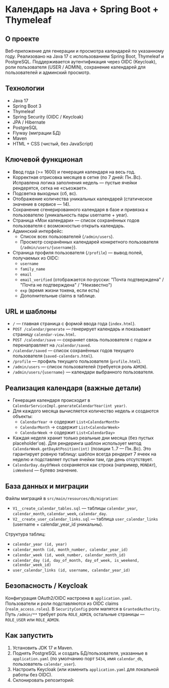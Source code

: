 # Календарь на Java \+ Spring Boot \+ Thymeleaf

## О проекте
Веб‑приложение для генерации и просмотра календарей по указанному году. Реализовано на Java 17 с использованием Spring Boot, Thymeleaf и PostgreSQL. Поддерживается аутентификация через OIDC (Keycloak), роли пользователя (USER / ADMIN), сохранение календарей для пользователей и админский просмотр.

## Технологии
- Java 17
- Spring Boot 3
- Thymeleaf
- Spring Security (OIDC / Keycloak)
- JPA / Hibernate
- PostgreSQL
- Flyway (миграции БД)
- Maven
- HTML + CSS (чистый, без JavaScript)

## Ключевой функционал
- Ввод года (>= 1600) и генерация календаря на весь год.
- Корректная отрисовка месяцев в сетке (по 7 дней: Пн..Вс). Исправлена логика заполнения недель — пустые ячейки рендерятся, сетка не «съезжает».
- Подсветка выходных (сб, вс).
- Отображение количества уникальных календарей (статическое значение в сервисе — 14).
- Сохранение сгенерированного календаря в базе и привязка к пользователю (уникальность пары username + year).
- Страница «Мои календари» — список сохранённых годов пользователя с возможностью открыть календарь.
- Админский интерфейс:
   - Список всех пользователей (`/admin/users`).
   - Просмотр сохранённых календарей конкретного пользователя (`/admin/users/{username}`).
- Страница профиля пользователя (`/profile`) — вывод полей, получаемых из OIDC:
   - `username`
   - `family_name`
   - `email`
   - `email_verified` (отображается по‑русски: "Почта подтверждена" / "Почта не подтверждена" / "Неизвестно")
   - `exp` (время жизни токена, если есть)
   - Дополнительные claims в таблице.

## URL и шаблоны
- `/` — главная страница с формой ввода года (`index.html`).
- `POST /calendar/generate` — генерирует календарь и показывает страницу `calendar-view.html`.
- `POST /calendar/save` — сохраняет связь пользователя с годом и перенаправляет на `/calendar/saved`.
- `/calendar/saved` — список сохранённых годов текущего пользователя (`saved-calendars.html`).
- `/profile` — профиль текущего пользователя (`profile.html`).
- `/admin/users` — список пользователей (требуется роль `ADMIN`).
- `/admin/users/{username}` — календари выбранного пользователя.

## Реализация календаря (важные детали)
- Генерация календаря происходит в `CalendarServiceImpl.generateCalendarYear(int year)`.
- Для каждого месяца вычисляется количество недель и создаются объекты:
   - `CalendarYear` → содержит `List<CalendarMonth>`
   - `CalendarMonth` → содержит `List<CalendarWeek>`
   - `CalendarWeek` → содержит `List<CalendarDay>`
- Каждая неделя хранит только реальные дни месяца (без пустых placeholder'ов). Для рендеринга шаблон использует метод `CalendarWeek.getDayAtPosition(int)` (позиции 1..7 — Пн..Вс). Это гарантирует ровную таблицу: шаблон всегда рендерит 7 ячеек на неделю и подставляет пустые ячейки там, где день отсутствует.
- `CalendarDay.dayOfWeek` сохраняется как строка (например, `MONDAY`), `isWeekend` — булево значение.

## База данных и миграции
Файлы миграций в `src/main/resources/db/migration`:
- `V1__create_calendar_tables.sql` — таблицы `calendar_year`, `calendar_month`, `calendar_week`, `calendar_day`.
- `V2__create_user_calendar_links.sql` — таблица `user_calendar_links` (username + calendar_year_id уникальны).

Структура таблиц:
- `calendar_year (id, year)`
- `calendar_month (id, month_number, calendar_year_id)`
- `calendar_week (id, week_number, calendar_month_id)`
- `calendar_day (id, day_of_month, day_of_week, is_weekend, calendar_week_id)`
- `user_calendar_links (id, username, calendar_year_id)`

## Безопасность / Keycloak
Конфигурация OAuth2/OIDC настроена в `application.yaml`.  
Пользователи и роли подставляются из OIDC claims (`realm_access.roles`). В `SecurityConfig` роли мапятся в `GrantedAuthority`. Путь `/admin/**` требует роль `ROLE_ADMIN`, остальные страницы — `ROLE_USER` или `ROLE_ADMIN`.

## Как запустить
1. Установить JDK 17 и Maven.
2. Поднять PostgreSQL и создать БД/пользователя, указанные в `application.yaml` (по умолчанию порт `5434`, имя `calendar_db`, пользователь `calendar_user`).
3. Настроить Keycloak (или изменить `application.yaml` для локальной работы без OIDC).
4. Склонировать репозиторий:
